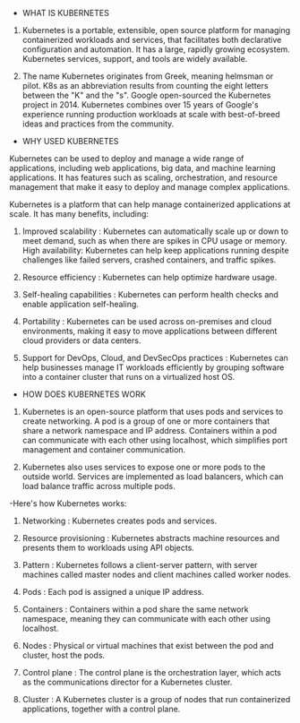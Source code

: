 * WHAT IS KUBERNETES

1) Kubernetes is a portable, extensible, open source platform for managing containerized workloads and services, that facilitates both declarative configuration and automation. It has a large, rapidly growing ecosystem. Kubernetes services, support, and tools are widely available.

2) The name Kubernetes originates from Greek, meaning helmsman or pilot. K8s as an abbreviation results from counting the eight letters between the "K" and the "s". Google open-sourced the Kubernetes project in 2014. Kubernetes combines over 15 years of Google's experience running production workloads at scale with best-of-breed ideas and practices from the community.



* WHY USED KUBERNETES

Kubernetes can be used to deploy and manage a wide range of applications, including web applications, big data, and machine learning applications. It has features such as scaling, orchestration, and resource management that make it easy to deploy and manage complex applications.

Kubernetes is a platform that can help manage containerized applications at scale. It has many benefits, including:


1) Improved scalability :
Kubernetes can automatically scale up or down to meet demand, such as when there are spikes in CPU usage or memory.
High availability: Kubernetes can help keep applications running despite challenges like failed servers, crashed containers, and traffic spikes.


2) Resource efficiency :
Kubernetes can help optimize hardware usage.


3) Self-healing capabilities :
Kubernetes can perform health checks and enable application self-healing.


4) Portability :
Kubernetes can be used across on-premises and cloud environments, making it easy to move applications between different cloud providers or data centers.


5) Support for DevOps, Cloud, and DevSecOps practices :
Kubernetes can help businesses manage IT workloads efficiently by grouping software into a container cluster that runs on a virtualized host OS.




* HOW DOES KUBERNETES WORK

1) Kubernetes is an open-source platform that uses pods and services to create networking. A pod is a group of one or more containers that share a network namespace and IP address. Containers within a pod can communicate with each other using localhost, which simplifies port management and container communication.
   
2) Kubernetes also uses services to expose one or more pods to the outside world. Services are implemented as load balancers, which can load balance traffic across multiple pods.
   


-Here's how Kubernetes works:
  
1) Networking :
Kubernetes creates pods and services.

2) Resource provisioning :
Kubernetes abstracts machine resources and presents them to workloads using API objects.

3) Pattern :
Kubernetes follows a client-server pattern, with server machines called master nodes and client machines called worker nodes.

4) Pods :
Each pod is assigned a unique IP address.

5) Containers :
Containers within a pod share the same network namespace, meaning they can communicate with each other using localhost.

6) Nodes :
Physical or virtual machines that exist between the pod and cluster, host the pods.

7) Control plane :
The control plane is the orchestration layer, which acts as the communications director for a Kubernetes cluster.

8) Cluster : 
A Kubernetes cluster is a group of nodes that run containerized applications, together with a control plane.


